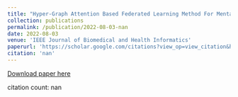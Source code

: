 ```yaml
---
title: "Hyper-Graph Attention Based Federated Learning Method For Mental Health Detection"
collection: publications
permalink: /publication/2022-08-03-nan
date: 2022-08-03
venue: 'IEEE Journal of Biomedical and Health Informatics'
paperurl: 'https://scholar.google.com/citations?view_op=view_citation&hl=en&user=CCckbEUAAAAJ&cstart=20&pagesize=80&citation_for_view=CCckbEUAAAAJ:NXb4pA-qfm4C'
citation: 'nan'
---
```

[Download paper here](https://scholar.google.com/citations?view_op=view_citation&hl=en&user=CCckbEUAAAAJ&cstart=20&pagesize=80&citation_for_view=CCckbEUAAAAJ:NXb4pA-qfm4C)

citation count: nan